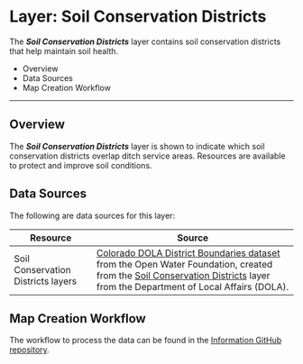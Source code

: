 # Layer: Soil Conservation Districts #

The ***Soil Conservation Districts*** layer contains soil conservation districts that help maintain soil health.

*   Overview
*   Data Sources
*   Map Creation Workflow

---

## Overview ##

The ***Soil Conservation Districts*** layer is shown to indicate which soil conservation districts overlap ditch service areas.
Resources are available to protect and improve soil conditions.

## Data Sources ##

The following are data sources for this layer:

| **Resource** | **Source** |
| -- | -- |
| Soil Conservation Districts layers | [Colorado DOLA District Boundaries dataset](http://data.openwaterfoundation.org/state/co/dola/district-boundaries/) from the Open Water Foundation, created from the [Soil Conservation Districts](https://demography.dola.colorado.gov/assets/html/gis.html) layer from the Department of Local Affairs (DOLA). |

## Map Creation Workflow ##

The workflow to process the data can be found in the
[Information GitHub repository](https://github.com/OpenWaterFoundation/owf-infomapper-co-clear/tree/master/workflow/BasinEntities/Agriculture-Ditches).
